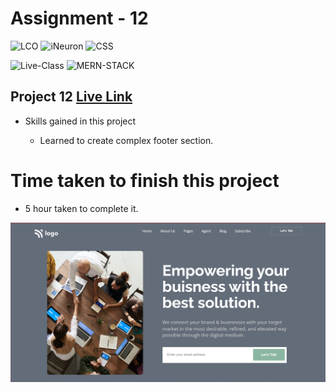 # Assignment - 12

![LCO](https://img.shields.io/badge/LCO-Hitesh--Choudhary-brightgreen)  ![iNeuron](https://img.shields.io/badge/iNeuron-FullStack--JS-brightgreen)  ![CSS](https://img.shields.io/badge/HTML-CSS-orange)

![Live-Class](https://img.shields.io/badge/LIVE--CLASS-PROJECTS-yellow)  ![MERN-STACK](https://img.shields.io/badge/MERN--STACK-DEVELOPER-red)

## Project 12 [Live Link](https://vinaymaurya-project-12.netlify.app/)

- Skills gained in this project 
    
    * Learned to create complex footer section.


# Time taken to finish this project

- 5 hour taken to complete it.

![Thumbnail](./thumbnail.png)